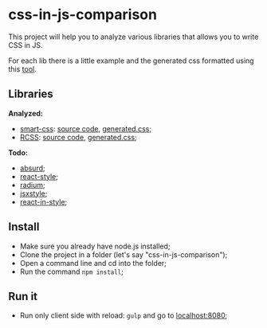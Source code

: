 # css-in-js-comparison

This project will help you to analyze various libraries that allows you to write CSS in JS.

For each lib there is a little example and the generated css formatted using this [tool](http://www.lonniebest.com/formatcss/).



## Libraries

**Analyzed:**

 - [smart-css](https://github.com/hackhat/smart-css): [source code](./src/client/smart-css), [generated.css](./src/client/smart-css/generated.css);
 - [RCSS](https://github.com/chenglou/RCSS): [source code](./src/client/RCSS), [generated.css](./src/client/RCSS/generated.css);


**Todo:**

 - [absurd](https://github.com/krasimir/absurd);
 - [react-style](https://github.com/js-next/react-style);
 - [radium](https://github.com/FormidableLabs/radium);
 - [jsxstyle](https://github.com/petehunt/jsxstyle);
 - [react-in-style](https://github.com/ericwooley/react-in-style);



## Install

 - Make sure you already have node.js installed;
 - Clone the project in a folder (let's say "css-in-js-comparison");
 - Open a command line and cd into the folder;
 - Run the command `npm install`;



## Run it

 - Run only client side with reload: `gulp` and go to [localhost:8080](http://localhost:8080);
